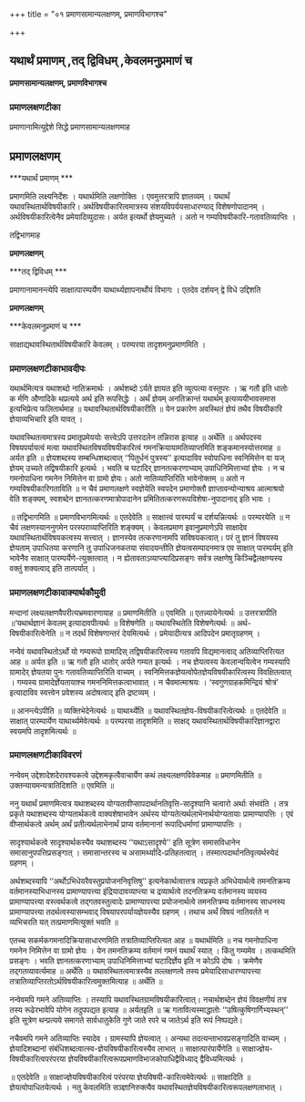 +++
title = "०१ प्रमाणसामान्यलक्षणम्, प्रमाणविभागश्च"

+++


## यथार्थं प्रमाणम् ,तद् द्विविधम् ,केवलमनुप्रमाणं च

**प्रमाणसामान्यलक्षणम्, प्रमाणविभागश्च**

### **प्रमाणलक्षणटीका**

प्रमाणानामित्युद्देशे सिद्धे प्रमाणसामान्यलक्षणमाह

## प्रमाणलक्षणम्

***यथार्थं प्रमाणम् ***

प्रमाणमिति लक्ष्यनिर्देशः । यथार्थमिति लक्षणोक्तिः । एवमुत्तरत्रापि ज्ञातव्यम् । यथार्थं यथावस्थितार्थविषयीकारि। अर्थविषयीकारित्वमात्रस्य संशयविपर्ययसाधारण्याद् विशेषणोपादानम् । अर्थविषयीकारित्वेनैव प्रमेयादिव्युदासः। अर्यत इत्यर्थो ज्ञेयमुच्यते । अतो न गम्यविषयीकारि-गतावतिव्याप्तिः ।

तद्विभागमाह

**प्रमाणलक्षणम्**

***तद् द्विविधम् ***

प्रमाणानामानन्त्येपि साक्षात्पारम्पर्येण याथार्थ्यज्ञापनार्थोयं विभागः । एतदेव दर्शयन् द्वे विधे उद्दिशति

**प्रमाणलक्षणम्**

***केवलमनुप्रमाणं च ***

साक्षाद्यथावस्थितार्थविषयीकारि केवलम् । परम्परया तादृशमनुप्रमाणमिति ।

### **प्रमाणलक्षणटीकाभावदीपः**

यथार्थमित्यत्र यथाशब्दो नातिक्रमार्थः । अर्थशब्दो ऽर्यते ज्ञायत इति व्युत्पत्या वस्तुपरः । ऋ गतौ इति धातोः क र्मणि औणादिके थप्रत्यये अर्थ इति रूपसिद्धेः । अर्थं ज्ञेयम् अनतिक्रान्तं यथार्थम् इत्यव्ययीभावसमास इत्यभिप्रेत्य फलितार्थमाह ॥ यथावस्थितार्थविषयीकारीति ॥ येन प्रकारेण अवस्थितं ज्ञेयं तथैव विषयीकारि ज्ञेयाव्यभिचारि इति यावत् ।

यथावस्थितत्वमात्रस्य प्रमातृप्रमेययोः सत्त्वेऽपि उत्तरदलेन तन्निरास इत्याह ॥ अर्थेति ॥ अर्थपदस्य विषयपर्यायत्वं मत्वा यथावस्थितविषयविषयीकारित्वं गमनक्रियायामतिव्याप्तमिति शङ्कमानस्योत्तरमाह ॥ अर्यत इति ॥ ज्ञेयशब्दस्य सम्बन्धिशब्दत्वात् ‘‘पितुर्धनं पुत्रस्य’’ इत्यादाविव स्वोपाधिना स्वनिमित्तेन वा यज् ज्ञेयम् उच्यते तद्विषयीकारि इत्यर्थः । भवति च घटादिर् ज्ञानतत्करणाभ्याम् उपाधिनिमित्ताभ्यां ज्ञेयः । न च गमनोपाधिना गमनेन निमित्तेन वा ग्रामो ज्ञेयः। अतो नातिव्याप्तिरिति भावेनोक्तम् ॥ अतो न गम्यविषयीकारिगताविति ॥ न चैवं प्रमाणलक्षणे स्वज्ञेयेति स्वपदेन प्रमाणोक्तौ ज्ञाप्तावन्योन्याश्रय आत्माश्रयो वेति शङ्क्यम्, स्वशब्देन ज्ञानतत्करणमात्रोपादानेन प्रमितितत्करणरूपविशेषा-नुपादानाद् इति भावः ।

॥ तद्विभागमिति ॥ प्रमाणविभागमित्यर्थः ॥ एतदेवेति ॥ साक्षात्त्वं पारम्पर्यं च दर्शयन्नित्यर्थः ॥ परम्परयेति ॥ न चैवं लक्षणस्याननुगमेन परस्पराव्याप्तिरिति शङ्क्यम् । केवलप्रमाण इवानुप्रमाणेऽपि साक्षादेव यथावस्थितार्थविषयकत्वस्य सत्त्वात् । ज्ञानस्येव तत्करणानामपि सविषयकत्वात्। परं तु ज्ञानं विषयस्य ज्ञेयताम् उपाधितया करणानि तु उपाधिजनकतया संवादयन्तीति ज्ञेयत्वसम्पादनमात्र एव साक्षात् पारम्पर्यम् इति भावेनैव साक्षात् पारम्पर्येणे-त्युक्तत्वात् । न ह्येतावताऽव्याप्त्यादिप्रसङ्गः सर्वत्र लक्षणेषु किञ्चिद्वैलक्षण्यस्य वक्तुं शक्यत्वाद् इति तात्पर्यात् ।

### **प्रमाणलक्षणटीकावाक्यार्थकौमुदी**

मन्दानां लक्ष्यलक्षणवैपरीत्यभ्रमवारणायाह ॥ प्रमाणमितीति ॥ एवमिति ॥ एतन्न्यायेनेत्यर्थः ॥ उत्तरत्रापीति ॥‘यथार्थज्ञानं केवलम् इत्यादावपीत्यर्थः ॥ विशेषणेति ॥ यथावस्थितेति विशेषणेत्यर्थः ॥ अर्थ-विषयीकारित्वेनेति ॥ न तदर्थं विशेषणान्तरं देयमित्यर्थः । प्रमेयादीत्यत्र आदिपदेन प्रमातृग्रहणम् ।

नन्वेेवं यथावस्थितोऽर्थो यो गम्यरूपो ग्रामादिस् तद्विषयीकारित्वस्य गतावपि विद्यमानत्वाद् अतिव्याप्तिरित्यत आह ॥ अर्यत इति ॥ ऋ गतौ इति धातोर् अर्यते गम्यत इत्यर्थः । नच ज्ञेयत्वस्य केवलान्वयित्वेन गम्यस्यापि ग्रामादेर् ज्ञेयतया पुनः गतावतिव्याप्तिरिति वाच्यम् । स्वनिमित्तकज्ञेयत्वोपेतज्ञेयविषयीकारित्वस्य विवक्षितत्वात् । गम्यस्य ग्रामादेर्ज्ञेयतायाश्च गमननिमित्तकत्वाभावात् । न चैवमात्माश्रयः । ‘स्वगुणग्राहकमिन्द्रियं श्रोत्रं’ इत्यादाविव स्वत्त्वेन प्रवेशस्य अदोषत्वाद् इति द्रष्टव्यम् ।

॥ आनन्त्येऽपीति ॥ व्यक्तिभेदेनेत्यर्थः ॥ याथार्थ्येति ॥ यथावस्थितज्ञेय-विषयीकारित्वेत्यर्थः ॥ एतदेवेति ॥ साक्षात् पारम्पार्येण याथार्थ्यमेवेत्यर्थः ॥ परम्परया तादृशमिति ॥ साक्षद् यथावस्थितार्थविषयीकारिज्ञानद्वारा स्वयमपि तादृशमित्यर्थः ॥

### **प्रमाणलक्षणटीकाविवरणं**

नन्वेवम् उद्देशादेशदेरावश्यकत्वे उद्देशमकृत्वैवाचार्येण कथं लक्ष्यलक्षणविवेकमाह ॥ प्रमाणमितीति ॥ उक्तन्यायमन्यत्रातिदिशति ॥ एवमिति ॥

ननु यथार्थं प्रमाणमित्यत्र यथाशब्दस्य योग्यतावीप्सापदार्थानतिवृत्ति-सादृश्यानि चत्वारो अर्थाः संभवंति । तत्र प्रकृते यथाशब्दस्य योग्यतार्थकत्वे वाक्यशेषाभावेन अर्थस्य योग्यतेत्यर्थलाभेनार्थयोग्यतायाः प्रामाण्यापत्तिः । एवं वीप्सार्थकत्वे अर्थम् अर्थं प्रतीत्यर्थलाभेनार्थं प्राप्य वर्तमानानां रूपादिधर्माणां प्रामाण्यापत्तिः ।

सादृश्यार्थकत्वे सादृश्यार्थकस्यैव यथाशब्दस्य ‘‘यथाऽसादृश्ये’’ इति सूत्रेण समासविधानेन समासानुपपत्तिप्रसङ्गात् । समासान्तरस्य च असामर्थ्यादि-प्रतिहतत्वात् । तस्मात्पदार्थानतिवृत्यर्थस्येदं ग्रहणम् ।

अर्थशब्दस्यापि ‘‘अर्थोऽभिधेयरैवस्तुप्रयोजननिवृत्तिषु’’ इत्यनेकार्थत्वात्तत्र त्वप्रकृते अभिधेयार्थत्वे तमनतिक्रम्य वर्तमानस्याभिधानस्य प्रामाण्यापत्त्या इंद्रियादावव्याप्त्या च द्रव्यार्थत्वे तदनतिक्रम्य वर्तमानस्य व्ययस्य प्रामाण्यापत्त्या वस्त्वर्थकत्वे तद्गतवस्तुत्वादेः प्रामाण्यापत्त्या प्रयोजनार्थत्वे तमनतित्रम्य वर्तमानस्य साधनस्य प्रामाण्यापत्त्या तदर्थत्वस्यासम्भवाद् विषयापरपर्यायज्ञेयस्यैव ग्रहणम् । तथाच अर्थं विषयं नातिवर्तते न व्यभिचरति यत् तत्प्रमाणमित्युक्तं भवति ॥

एतच्च सकर्मकगमनादिक्रियासाधारणमिति तत्रातिव्याप्तिरित्यत आह ॥ यथार्थमिति ॥ नच गमनोपाधिना गमनेन निमित्तेन वा ग्रामो ज्ञेयः । येन तमनतिक्रम्य वर्तमानं गमनं यथार्थं स्यात् । किंतु गम्यमेव । तत्कथमिति प्रसङ्गः । भवति ज्ञानतत्करणाभ्याम् उपाधिनिमित्ताभ्यां घटादिर्ज्ञेय इति न कोऽपि दोषः । क्रमेणैव तद्गतव्यावर्त्यमाह ॥ अर्थेति ॥ यथावस्थितत्वमात्रस्यैव तल्लक्षणत्वे तस्य प्रमेयादिसाधारण्यापत्त्या तत्रातिव्याप्तिरतोऽर्थविषयीकारित्वमुक्तमित्याह ॥ अर्थेति ॥

नन्वेवमपि गमने अतिव्याप्तिः । तस्यापि यथावस्थितग्रामविषयीकारित्वात्। नचार्थशब्देन ज्ञेयं विवक्षणीयं तत्र तस्य रूढेरभावेपि योगेन तदुपपद्यत इत्याह ॥ अर्यतइति ॥ ऋ गतावित्यस्माद्धातोः ‘‘उषित्कुषिगार्गिभ्यस्थन्’’ इति सूत्रेण थन्प्रत्यये समागते सार्वधातुकेति गुणे जाते रपरे च जातेऽर्थ इति रूपं निष्पद्यते।

नचैवमपि गमने अतिव्याप्तिः स्यादेव । ग्रामस्यापि ज्ञेयत्वात् । अन्यथा तदत्यन्ताभावप्रसङ्गादिति वाच्यम् । ज्ञेयादिशब्दानां संबंधिशब्दत्वात्स्व-ज्ञेयविषयीकारित्वस्यैव लाभात् ॥ साक्षात्पारंपार्येणेति ॥ साक्षाज्ज्ञेय-विषयीकारित्वपरंपरया ज्ञेयविषयीकारित्वरूपप्रमाणविभाजकोपाधिद्वैविध्याद् द्वैविध्यमित्यर्थः ।

॥ एतदेवेति ॥ साक्षाज्ज्ञेयविषयीकारित्वं परंपरया ज्ञेयविषयी-कारित्वमेवेत्यर्थः ॥ साक्षादिति ॥ ज्ञेयत्वोपाधितयेत्यर्थः । नतु केवलमिति सञ्ज्ञानिरुक्त्यैव यथावस्थितज्ञेयविषयीकारित्वरूपलक्षणलाभात् ।

